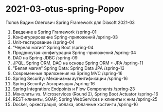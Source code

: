 # 2021-03-otus-spring-Popov
Попов Вадим Олегович
Spring Framework для Diasoft
2021-03

1. Введение в Spring Framework 
  /spring-01
3. Конфигурирование Spring-приложений 
  /spring-03
4. Unit-тестирование
  /spring-04
5. "Чёрная магия" Spring Boot
  /spring-04
7. Продвинутая конфигурация Spring-приложений 
  /spring-04
9. DAO на Spring JDBC
  /spring-09
11. JPQL, Spring ORM, DAO на основе Spring ORM + JPA 
  /spring-11
13. "Белая магия" Spring Data: Spring Data JPA 
  /spring-13
16. Современные приложения на Spring MVC
  /spring-16
19. Spring Security: Механизмы аутентификации 
  /spring-16
20. Spring Security: Авторизация
  /spring-16
23. Spring Integration: Endpoints и Flow Components 
  /spring-23
24. Монолиты vs. Microservices (Round 2), Spring Boot Actuator
  /spring-16
25. REST-клиенты, SOAP, Spring WebServices и клиенты к ним
  /spring-25
26. Docker, оркестрация, облака, облачные хостинги
  /spring-16
